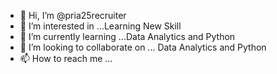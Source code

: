 - 👋 Hi, I’m @pria25recruiter
- 👀 I’m interested in ...Learning New Skill
- 🌱 I’m currently learning ...Data Analytics and Python
- 💞️ I’m looking to collaborate on ... Data Analytics and Python 
- 📫 How to reach me ...

<!---
pria25recruiter/pria25recruiter is a ✨ special ✨ repository because its `README.md` (this file) appears on your GitHub profile.
You can click the Preview link to take a look at your changes.
--->
